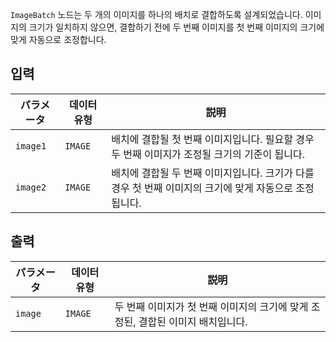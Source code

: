 `ImageBatch` 노드는 두 개의 이미지를 하나의 배치로 결합하도록 설계되었습니다. 이미지의 크기가 일치하지 않으면, 결합하기 전에 두 번째 이미지를 첫 번째 이미지의 크기에 맞게 자동으로 조정합니다.

## 입력

| パラメータ | 데이터 유형 | 説明 |
|-----------|-------------|-------------|
| `image1`  | `IMAGE`     | 배치에 결합될 첫 번째 이미지입니다. 필요할 경우 두 번째 이미지가 조정될 크기의 기준이 됩니다. |
| `image2`  | `IMAGE`     | 배치에 결합될 두 번째 이미지입니다. 크기가 다를 경우 첫 번째 이미지의 크기에 맞게 자동으로 조정됩니다. |

## 출력

| パラメータ | 데이터 유형 | 説明 |
|-----------|-------------|-------------|
| `image`   | `IMAGE`     | 두 번째 이미지가 첫 번째 이미지의 크기에 맞게 조정된, 결합된 이미지 배치입니다. |
